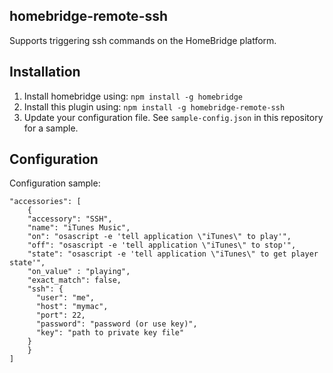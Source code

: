 ## homebridge-remote-ssh

Supports triggering ssh commands on the HomeBridge platform.

## Installation

1. Install homebridge using: `npm install -g homebridge`
2. Install this plugin using: `npm install -g homebridge-remote-ssh`
3. Update your configuration file. See `sample-config.json` in this repository for a sample.

## Configuration

Configuration sample:

```
"accessories": [
	{
    "accessory": "SSH",
    "name": "iTunes Music",
    "on": "osascript -e 'tell application \"iTunes\" to play'",
    "off": "osascript -e 'tell application \"iTunes\" to stop'",
    "state": "osascript -e 'tell application \"iTunes\" to get player state'",
    "on_value" : "playing",
    "exact_match": false,
    "ssh": {
      "user": "me",
      "host": "mymac",
      "port": 22,
      "password": "password (or use key)",
      "key": "path to private key file"
    }
	}
]
```
